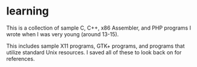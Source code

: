 # learning

This is a collection of sample C, C++, x86 Assembler, and PHP programs I wrote when I was very young (around 13-15).

This includes sample X11 programs, GTK+ programs, and programs that utilize standard Unix resources. I saved all of these to look back on for references.

